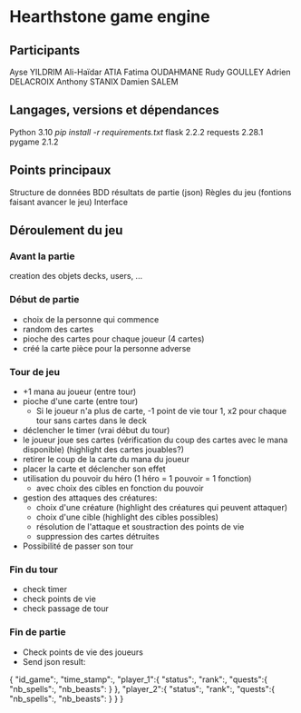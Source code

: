 # Hearthstone game engine

## Participants

Ayse YILDRIM
Ali-Haïdar ATIA
Fatima OUDAHMANE
Rudy GOULLEY
Adrien DELACROIX
Anthony STANIX
Damien SALEM

## Langages, versions et dépendances

Python 3.10
*pip install -r requirements.txt*
flask 2.2.2
requests 2.28.1
pygame 2.1.2

## Points principaux

Structure de données
BDD résultats de partie (json)
Règles du jeu (fontions faisant avancer le jeu)
Interface

## Déroulement du jeu

### Avant la partie

creation des objets decks, users, ...

### Début de partie

* choix de la personne qui commence
* random des cartes
* pioche des cartes pour chaque joueur (4 cartes)
* créé la carte pièce pour la personne adverse

### Tour de jeu

* +1 mana au joueur (entre tour)
* pioche d'une carte (entre tour)
  * Si le joueur n'a plus de carte, -1 point de vie tour 1, x2 pour chaque tour sans cartes dans le deck
* déclencher le timer (vrai début du tour)
* le joueur joue ses cartes (vérification du coup des cartes avec le mana disponible) (highlight des cartes jouables?)
* retirer le coup de la carte du mana du joueur
* placer la carte et déclencher son effet
* utilisation du pouvoir du héro (1 héro = 1 pouvoir = 1 fonction)
  * avec choix des cibles en fonction du pouvoir
* gestion des attaques des créatures:
  * choix d'une créature (highlight des créatures qui peuvent attaquer)
  * choix d'une cible (highlight des cibles possibles)
  * résolution de l'attaque et soustraction des points de vie
  * suppression des cartes détruites
* Possibilité de passer son tour

### Fin du tour

* check timer
* check points de vie
* check passage de tour

### Fin de partie

* Check points de vie des joueurs
* Send json result:

{
    "id_game":,
    "time_stamp":,
    "player_1":{
        "status":,
        "rank":,
        "quests":{
          "nb_spells":,
          "nb_beasts":
        }
    },
    "player_2":{
        "status":,
        "rank":,
        "quests":{
            "nb_spells":,
            "nb_beasts":
        }
    }
}
